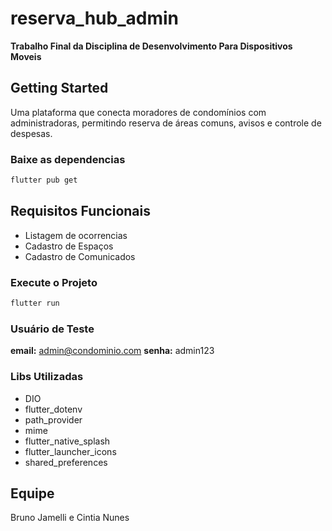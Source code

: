 # reserva_hub_admin

**Trabalho Final da Disciplina de Desenvolvimento Para Dispositivos Moveis**

## Getting Started

Uma plataforma que conecta moradores de condomínios com administradoras, permitindo reserva de áreas comuns, avisos e controle de despesas.

### Baixe as dependencias
```bash
flutter pub get
```
## Requisitos Funcionais
- Listagem de ocorrencias
- Cadastro de Espaços
- Cadastro de Comunicados

### Execute o Projeto
```bash
flutter run
```

### Usuário de Teste
**email:** admin@condominio.com
**senha:** admin123


### Libs Utilizadas
- DIO
- flutter_dotenv
- path_provider
- mime
- flutter_native_splash
- flutter_launcher_icons
- shared_preferences

## Equipe
Bruno Jamelli e Cintia Nunes
